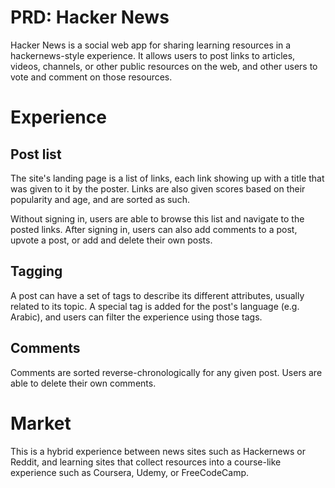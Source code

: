 # PRD: Hacker News

Hacker News is a social web app for sharing learning resources in a
hackernews-style experience. It allows users to post links to articles, videos,
channels, or other public resources on the web, and other users to vote and
comment on those resources.

# Experience

## Post list

The site's landing page is a list of links, each link showing up with a title
that was given to it by the poster. Links are also given scores based on their
popularity and age, and are sorted as such.

Without signing in, users are able to browse this list and navigate to the
posted links. After signing in, users can also add comments to a post, upvote a
post, or add and delete their own posts.

## Tagging

A post can have a set of tags to describe its different attributes, usually
related to its topic. A special tag is added for the post's language (e.g.
Arabic), and users can filter the experience using those tags.

## Comments

Comments are sorted reverse-chronologically for any given post. Users are able
to delete their own comments.

# Market

This is a hybrid experience between news sites such as Hackernews or Reddit, and
learning sites that collect resources into a course-like experience such as
Coursera, Udemy, or FreeCodeCamp.
